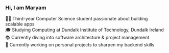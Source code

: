 ### Hi, I am Maryam

👨‍💻 Third-year Computer Science student passionate about building scalable apps<br/>
🎓 Studying Computing at Dundalk Institute of Technology, Dundalk Ireland<br/>
📚 Currently diving into software architecture & project management<br/>
🔭 Currently working on personal projects to sharpen my backend skills<br/>
